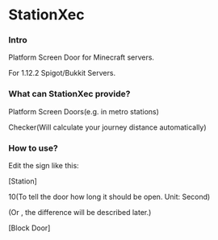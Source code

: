 # StationXec

### Intro
Platform Screen Door for Minecraft servers.

For 1.12.2 Spigot/Bukkit Servers.

### What can StationXec provide?
Platform Screen Doors(e.g. in metro stations)

Checker(Will calculate your journey distance automatically)

### How to use?
Edit the sign like this:

[Station]

10(To tell the door how long it should be open. Unit: Second)

<Half Height>(Or <Full Height>, the difference will be described later.)
  
[Block Door]

